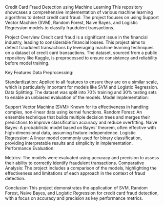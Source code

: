 Credit Card Fraud Detection using Machine Learning
This repository showcases a comprehensive implementation of various machine learning algorithms to detect credit card fraud. The project focuses on using Support Vector Machine (SVM), Random Forest, Naive Bayes, and Logistic Regression models to classify fraudulent transactions.

Project Overview
Credit card fraud is a significant issue in the financial industry, leading to considerable financial losses. This project aims to detect fraudulent transactions by leveraging machine learning techniques on a dataset of credit card transactions. The dataset, sourced from a public repository like Kaggle, is preprocessed to ensure consistency and reliability before model training.

Key Features
Data Preprocessing:

Standardization: Applied to all features to ensure they are on a similar scale, which is particularly important for models like SVM and Logistic Regression.
Data Splitting: The dataset was split into 70% training and 30% testing sets to enable an unbiased evaluation of the models.
Model Implementation:

Support Vector Machine (SVM): Known for its effectiveness in handling complex, non-linear data using kernel functions.
Random Forest: An ensemble technique that builds multiple decision trees and merges their predictions to improve classification accuracy and reduce overfitting.
Naive Bayes: A probabilistic model based on Bayes' theorem, often effective with high-dimensional data, assuming feature independence.
Logistic Regression: A linear model commonly used for binary classification, providing interpretable results and simplicity in implementation.
Performance Evaluation:

Metrics: The models were evaluated using accuracy and precision to assess their ability to correctly identify fraudulent transactions.
Comparative Analysis: The project includes a comparison of the models, highlighting the effectiveness and limitations of each approach in the context of fraud detection.


Conclusion
This project demonstrates the application of SVM, Random Forest, Naive Bayes, and Logistic Regression for credit card fraud detection, with a focus on accuracy and precision as key performance metrics.
